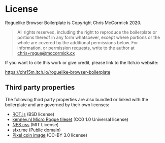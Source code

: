 # License

Roguelike Browser Boilerplate is Copyright Chris McCormick 2020.

> All rights reserved, including the
> right to reproduce the boilerplate or
> portions thereof in any form
> whatsoever, except where portions or the whole 
> are covered by the additional permissions below.
> For information, or permission requests,
> write to the author at chris+rogue@mccormick.cx

If you want to cite this work or give credit, please link to the Itch.io website:

<https://chr15m.itch.io/roguelike-browser-boilerplate>

## Third party properties

The following third party properties are also bundled or linked with the boilerplate and are governed by their own licenses:

 * [ROT.js](https://ondras.github.io/rot.js/hp/) (BSD license)
 * [kenney.nl Micro Rogue tileset](https://kenney.nl/assets/micro-roguelike) (CC0 1.0 Universal license)
 * [NES.css](https://nostalgic-css.github.io/NES.css/) (MIT License)
 * [sfxr.me](https://sfxr.me) (Public domain)
 * [Pixel coin image](https://opengameart.org/content/spinning-pixel-coin-0) (CC-BY 3.0 license)

